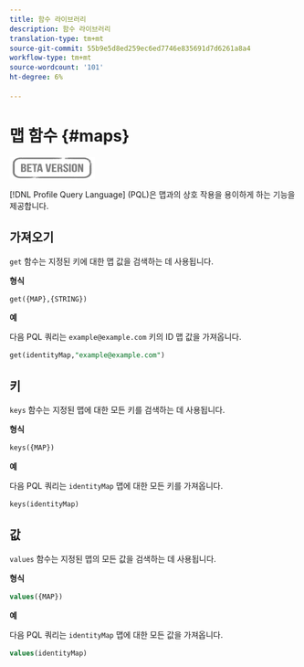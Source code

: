 ```yaml
---
title: 함수 라이브러리
description: 함수 라이브러리
translation-type: tm+mt
source-git-commit: 55b9e5d8ed259ec6ed7746e835691d7d6261a8a4
workflow-type: tm+mt
source-wordcount: '101'
ht-degree: 6%

---
```


# 맵 함수 {#maps}

![](../../assets/do-not-localize/badge.png)

[!DNL Profile Query Language] (PQL)은 맵과의 상호 작용을 용이하게 하는 기능을 제공합니다.

## 가져오기

`get` 함수는 지정된 키에 대한 맵 값을 검색하는 데 사용됩니다.

**형식**

```sql
get({MAP},{STRING})
```

**예**

다음 PQL 쿼리는 `example@example.com` 키의 ID 맵 값을 가져옵니다.

```sql
get(identityMap,"example@example.com")
```

## 키

`keys` 함수는 지정된 맵에 대한 모든 키를 검색하는 데 사용됩니다.

**형식**

```sql
keys({MAP})
```

**예**

다음 PQL 쿼리는 `identityMap` 맵에 대한 모든 키를 가져옵니다.

```sql
keys(identityMap)
```

## 값

`values` 함수는 지정된 맵의 모든 값을 검색하는 데 사용됩니다.

**형식**

```sql
values({MAP})
```

**예**

다음 PQL 쿼리는 `identityMap` 맵에 대한 모든 값을 가져옵니다.

```sql
values(identityMap)
```
